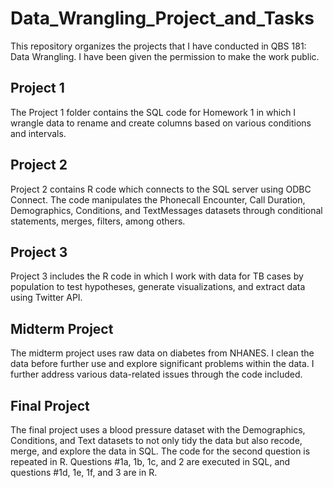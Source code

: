 # Data_Wrangling_Project_and_Tasks
This repository organizes the projects that I have conducted in QBS 181: Data Wrangling. I have been given the permission to make the work public.

## Project 1
The Project 1 folder contains the SQL code for Homework 1 in which I wrangle data to rename and create columns based on various conditions and intervals. 

## Project 2
Project 2 contains R code which connects to the SQL server using ODBC Connect. The code manipulates the Phonecall Encounter, Call Duration, Demographics, Conditions, and TextMessages datasets through conditional statements, merges, filters, among others.

## Project 3
Project 3 includes the R code in which I work with data for TB cases by population to test hypotheses, generate visualizations, and extract data using Twitter API.

## Midterm Project
The midterm project uses raw data on diabetes from NHANES. I clean the data before further use and explore significant problems within the data. I further address various  data-related issues through the code included.  

## Final Project
The final project uses a blood pressure dataset with the Demographics, Conditions, and Text datasets to not only tidy the data but also recode, merge, and explore the data in SQL. The code for the second question is repeated in R. Questions #1a, 1b, 1c, and 2 are executed in SQL, and questions #1d, 1e, 1f, and 3 are in R. 
